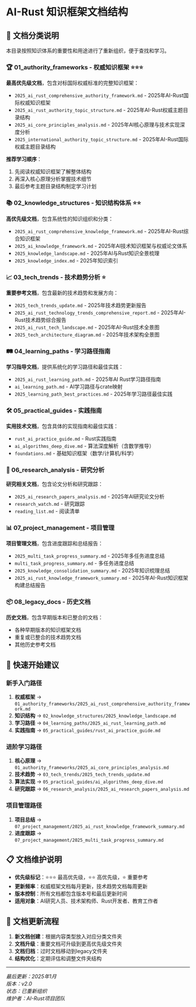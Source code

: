# AI-Rust 知识框架文档结构

## 📁 文档分类说明

本目录按照知识体系的重要性和用途进行了重新组织，便于查找和学习。

### 🏆 01_authority_frameworks - 权威知识框架 ⭐⭐⭐

**最高优先级文档**，包含对标国际权威标准的完整知识框架：

- `2025_ai_rust_comprehensive_authority_framework.md` - 2025年AI-Rust国际权威知识框架
- `2025_ai_rust_authority_topic_structure.md` - 2025年AI-Rust权威主题目录结构  
- `2025_ai_core_principles_analysis.md` - 2025年AI核心原理与技术实现深度分析
- `2025_international_authority_topic_structure.md` - 2025年AI-Rust国际权威主题目录结构

**推荐学习顺序**：

1. 先阅读权威知识框架了解整体结构
2. 再深入核心原理分析掌握技术细节
3. 最后参考主题目录结构制定学习计划

### 📚 02_knowledge_structures - 知识结构体系 ⭐⭐

**高优先级文档**，包含系统性的知识组织和分类：

- `2025_ai_rust_comprehensive_knowledge_framework.md` - 2025年AI-Rust综合知识框架
- `2025_ai_knowledge_framework.md` - 2025年AI技术知识框架与权威论文体系
- `2025_knowledge_landscape.md` - 2025年AI与Rust知识全景梳理
- `2025_knowledge_index.md` - 2025年知识索引

### 📈 03_tech_trends - 技术趋势分析 ⭐

**重要参考文档**，包含最新的技术趋势和发展方向：

- `2025_tech_trends_update.md` - 2025年技术趋势更新报告
- `2025_ai_rust_technology_trends_comprehensive_report.md` - 2025年AI-Rust技术趋势综合报告
- `2025_ai_rust_tech_landscape.md` - 2025年AI-Rust技术全景图
- `2025_tech_architecture_diagram.md` - 2025年技术架构全景图

### 🛤️ 04_learning_paths - 学习路径指南

**学习指导文档**，提供系统化的学习路径和最佳实践：

- `2025_ai_rust_learning_path.md` - 2025年AI Rust学习路径指南
- `ai_learning_path.md` - AI学习路径与crate映射
- `2025_learning_path_best_practices.md` - 2025年学习路径最佳实践

### 🛠️ 05_practical_guides - 实践指南

**实用技术文档**，包含具体的实现指南和最佳实践：

- `rust_ai_practice_guide.md` - Rust实践指南
- `ai_algorithms_deep_dive.md` - 算法深度解析（含数学推导）
- `foundations.md` - 基础知识框架（数学/计算机/科学）

### 🔬 06_research_analysis - 研究分析

**研究相关文档**，包含论文分析和研究跟踪：

- `2025_ai_research_papers_analysis.md` - 2025年AI研究论文分析
- `research_watch.md` - 研究跟踪
- `reading_list.md` - 阅读清单

### 📊 07_project_management - 项目管理

**项目管理文档**，包含进度跟踪和总结报告：

- `2025_multi_task_progress_summary.md` - 2025年多任务进度总结
- `multi_task_progress_summary.md` - 多任务进度总结
- `2025_knowledge_consolidation_summary.md` - 2025年知识梳理总结
- `2025_ai_rust_knowledge_framework_summary.md` - 2025年AI-Rust知识框架构建总结报告

### 📦 08_legacy_docs - 历史文档

**历史文档**，包含早期版本和已整合的文档：

- 各种早期版本的知识框架文档
- 重复或已整合的技术趋势文档
- 其他历史参考文档

## 🚀 快速开始建议

### 新手入门路径

1. **权威框架** → `01_authority_frameworks/2025_ai_rust_comprehensive_authority_framework.md`
2. **知识结构** → `02_knowledge_structures/2025_knowledge_landscape.md`
3. **学习路径** → `04_learning_paths/2025_ai_rust_learning_path.md`
4. **实践指南** → `05_practical_guides/rust_ai_practice_guide.md`

### 进阶学习路径

1. **核心原理** → `01_authority_frameworks/2025_ai_core_principles_analysis.md`
2. **技术趋势** → `03_tech_trends/2025_tech_trends_update.md`
3. **算法实现** → `05_practical_guides/ai_algorithms_deep_dive.md`
4. **研究跟踪** → `06_research_analysis/2025_ai_research_papers_analysis.md`

### 项目管理路径

1. **项目总结** → `07_project_management/2025_ai_rust_knowledge_framework_summary.md`
2. **进度跟踪** → `07_project_management/2025_multi_task_progress_summary.md`

## 📋 文档维护说明

- **优先级标记**：⭐⭐⭐ 最高优先级，⭐⭐ 高优先级，⭐ 重要参考
- **更新频率**：权威框架文档每月更新，技术趋势文档每周更新
- **版本控制**：所有文档都包含版本号和最后更新时间
- **适用对象**：AI研究人员、技术架构师、Rust开发者、教育工作者

## 🔄 文档更新流程

1. **新文档创建**：根据内容类型放入对应分类文件夹
2. **文档升级**：重要文档可升级到更高优先级文件夹
3. **文档归档**：过时文档移动到legacy文件夹
4. **结构优化**：定期评估和调整文件夹结构

---

*最后更新：2025年1月*  
*版本：v2.0*  
*状态：已重新组织*  
*维护者：AI-Rust项目团队*
